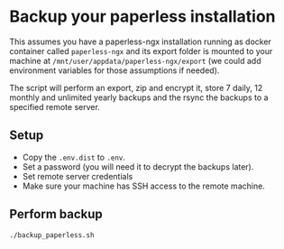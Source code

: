 # Backup your paperless installation

This assumes you have a paperless-ngx installation running as docker container called `paperless-ngx` and its export folder is mounted to your machine at `/mnt/user/appdata/paperless-ngx/export` (we could add environment variables for those assumptions if needed).

The script will perform an export, zip and encrypt it, store 7 daily, 12 monthly and unlimited yearly backups and the rsync the backups to a specified remote server.

## Setup

* Copy the `.env.dist` to `.env`.
* Set a password (you will need it to decrypt the backups later).
* Set remote server credentials
* Make sure your machine has SSH access to the remote machine.

## Perform backup

`./backup_paperless.sh`
